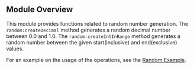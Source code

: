 ## Module Overview

This module provides functions related to random number generation. The `random:createDecimal` method generates a random decimal number between 0.0 and 1.0. The `random:createIntInRange` method generates a random number between the given start(inclusive) and end(exclusive) values.

For an example on the usage of the operations, see the [Random Example](https://ballerina.io/learn/by-example/random.html).